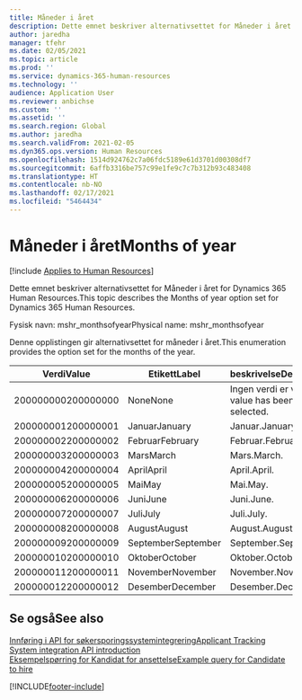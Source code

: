 ```yaml
---
title: Måneder i året
description: Dette emnet beskriver alternativsettet for Måneder i året for Dynamics 365 Human Resources.
author: jaredha
manager: tfehr
ms.date: 02/05/2021
ms.topic: article
ms.prod: ''
ms.service: dynamics-365-human-resources
ms.technology: ''
audience: Application User
ms.reviewer: anbichse
ms.custom: ''
ms.assetid: ''
ms.search.region: Global
ms.author: jaredha
ms.search.validFrom: 2021-02-05
ms.dyn365.ops.version: Human Resources
ms.openlocfilehash: 1514d924762c7a06fdc5189e61d3701d00308df7
ms.sourcegitcommit: 6affb3316be757c99e1fe9c7c7b312b93c483408
ms.translationtype: HT
ms.contentlocale: nb-NO
ms.lasthandoff: 02/17/2021
ms.locfileid: "5464434"
---
```

# <a name="months-of-year"></a><span data-ttu-id="428d2-103">Måneder i året</span><span class="sxs-lookup"><span data-stu-id="428d2-103">Months of year</span></span>

[!include [Applies to Human Resources](../includes/applies-to-hr.md)]

<span data-ttu-id="428d2-104">Dette emnet beskriver alternativsettet for Måneder i året for Dynamics 365 Human Resources.</span><span class="sxs-lookup"><span data-stu-id="428d2-104">This topic describes the Months of year option set for Dynamics 365 Human Resources.</span></span>

<span data-ttu-id="428d2-105">Fysisk navn: mshr_monthsofyear</span><span class="sxs-lookup"><span data-stu-id="428d2-105">Physical name: mshr_monthsofyear</span></span>

<span data-ttu-id="428d2-106">Denne opplistingen gir alternativsettet for måneder i året.</span><span class="sxs-lookup"><span data-stu-id="428d2-106">This enumeration provides the option set for the months of the year.</span></span>

| <span data-ttu-id="428d2-107">Verdi</span><span class="sxs-lookup"><span data-stu-id="428d2-107">Value</span></span> | <span data-ttu-id="428d2-108">Etikett</span><span class="sxs-lookup"><span data-stu-id="428d2-108">Label</span></span> | <span data-ttu-id="428d2-109">beskrivelse</span><span class="sxs-lookup"><span data-stu-id="428d2-109">Description</span></span> |
| --- | --- | --- |
| <span data-ttu-id="428d2-110">200000000</span><span class="sxs-lookup"><span data-stu-id="428d2-110">200000000</span></span> | <span data-ttu-id="428d2-111">None</span><span class="sxs-lookup"><span data-stu-id="428d2-111">None</span></span> | <span data-ttu-id="428d2-112">Ingen verdi er valgt.</span><span class="sxs-lookup"><span data-stu-id="428d2-112">No value has been selected.</span></span> |
| <span data-ttu-id="428d2-113">200000001</span><span class="sxs-lookup"><span data-stu-id="428d2-113">200000001</span></span> | <span data-ttu-id="428d2-114">Januar</span><span class="sxs-lookup"><span data-stu-id="428d2-114">January</span></span> | <span data-ttu-id="428d2-115">Januar.</span><span class="sxs-lookup"><span data-stu-id="428d2-115">January.</span></span> |
| <span data-ttu-id="428d2-116">200000002</span><span class="sxs-lookup"><span data-stu-id="428d2-116">200000002</span></span> | <span data-ttu-id="428d2-117">Februar</span><span class="sxs-lookup"><span data-stu-id="428d2-117">February</span></span> | <span data-ttu-id="428d2-118">Februar.</span><span class="sxs-lookup"><span data-stu-id="428d2-118">February.</span></span> |
| <span data-ttu-id="428d2-119">200000003</span><span class="sxs-lookup"><span data-stu-id="428d2-119">200000003</span></span> | <span data-ttu-id="428d2-120">Mars</span><span class="sxs-lookup"><span data-stu-id="428d2-120">March</span></span> | <span data-ttu-id="428d2-121">Mars.</span><span class="sxs-lookup"><span data-stu-id="428d2-121">March.</span></span> |
| <span data-ttu-id="428d2-122">200000004</span><span class="sxs-lookup"><span data-stu-id="428d2-122">200000004</span></span> | <span data-ttu-id="428d2-123">April</span><span class="sxs-lookup"><span data-stu-id="428d2-123">April</span></span> | <span data-ttu-id="428d2-124">April.</span><span class="sxs-lookup"><span data-stu-id="428d2-124">April.</span></span> |
| <span data-ttu-id="428d2-125">200000005</span><span class="sxs-lookup"><span data-stu-id="428d2-125">200000005</span></span> | <span data-ttu-id="428d2-126">Mai</span><span class="sxs-lookup"><span data-stu-id="428d2-126">May</span></span> | <span data-ttu-id="428d2-127">Mai.</span><span class="sxs-lookup"><span data-stu-id="428d2-127">May.</span></span> |
| <span data-ttu-id="428d2-128">200000006</span><span class="sxs-lookup"><span data-stu-id="428d2-128">200000006</span></span> | <span data-ttu-id="428d2-129">Juni</span><span class="sxs-lookup"><span data-stu-id="428d2-129">June</span></span> | <span data-ttu-id="428d2-130">Juni.</span><span class="sxs-lookup"><span data-stu-id="428d2-130">June.</span></span> |
| <span data-ttu-id="428d2-131">200000007</span><span class="sxs-lookup"><span data-stu-id="428d2-131">200000007</span></span> | <span data-ttu-id="428d2-132">Juli</span><span class="sxs-lookup"><span data-stu-id="428d2-132">July</span></span> | <span data-ttu-id="428d2-133">Juli.</span><span class="sxs-lookup"><span data-stu-id="428d2-133">July.</span></span> |
| <span data-ttu-id="428d2-134">200000008</span><span class="sxs-lookup"><span data-stu-id="428d2-134">200000008</span></span> | <span data-ttu-id="428d2-135">August</span><span class="sxs-lookup"><span data-stu-id="428d2-135">August</span></span> | <span data-ttu-id="428d2-136">August.</span><span class="sxs-lookup"><span data-stu-id="428d2-136">August.</span></span> |
| <span data-ttu-id="428d2-137">200000009</span><span class="sxs-lookup"><span data-stu-id="428d2-137">200000009</span></span> | <span data-ttu-id="428d2-138">September</span><span class="sxs-lookup"><span data-stu-id="428d2-138">September</span></span> | <span data-ttu-id="428d2-139">September.</span><span class="sxs-lookup"><span data-stu-id="428d2-139">September.</span></span> |
| <span data-ttu-id="428d2-140">200000010</span><span class="sxs-lookup"><span data-stu-id="428d2-140">200000010</span></span> | <span data-ttu-id="428d2-141">Oktober</span><span class="sxs-lookup"><span data-stu-id="428d2-141">October</span></span> | <span data-ttu-id="428d2-142">Oktober.</span><span class="sxs-lookup"><span data-stu-id="428d2-142">October.</span></span> |
| <span data-ttu-id="428d2-143">200000011</span><span class="sxs-lookup"><span data-stu-id="428d2-143">200000011</span></span> | <span data-ttu-id="428d2-144">November</span><span class="sxs-lookup"><span data-stu-id="428d2-144">November</span></span> | <span data-ttu-id="428d2-145">November.</span><span class="sxs-lookup"><span data-stu-id="428d2-145">November.</span></span> |
| <span data-ttu-id="428d2-146">200000012</span><span class="sxs-lookup"><span data-stu-id="428d2-146">200000012</span></span> | <span data-ttu-id="428d2-147">Desember</span><span class="sxs-lookup"><span data-stu-id="428d2-147">December</span></span> | <span data-ttu-id="428d2-148">Desember.</span><span class="sxs-lookup"><span data-stu-id="428d2-148">December.</span></span> |

## <a name="see-also"></a><span data-ttu-id="428d2-149">Se også</span><span class="sxs-lookup"><span data-stu-id="428d2-149">See also</span></span>

[<span data-ttu-id="428d2-150">Innføring i API for søkersporingssystemintegrering</span><span class="sxs-lookup"><span data-stu-id="428d2-150">Applicant Tracking System integration API introduction</span></span>](hr-admin-integration-ats-api-introduction.md)<br>
[<span data-ttu-id="428d2-151">Eksempelspørring for Kandidat for ansettelse</span><span class="sxs-lookup"><span data-stu-id="428d2-151">Example query for Candidate to hire</span></span>](hr-admin-integration-ats-api-candidate-to-hire-example-query.md)


[!INCLUDE[footer-include](../includes/footer-banner.md)]